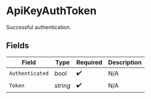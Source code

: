 # ApiKeyAuthToken

Successful authentication.


## Fields

| Field              | Type               | Required           | Description        |
| ------------------ | ------------------ | ------------------ | ------------------ |
| `Authenticated`    | *bool*             | :heavy_check_mark: | N/A                |
| `Token`            | *string*           | :heavy_check_mark: | N/A                |